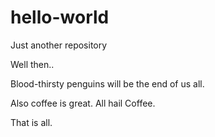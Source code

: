 # hello-world
Just another repository

Well then..

Blood-thirsty penguins will be the end of us all.

Also coffee is great. All hail Coffee.

That is all.
